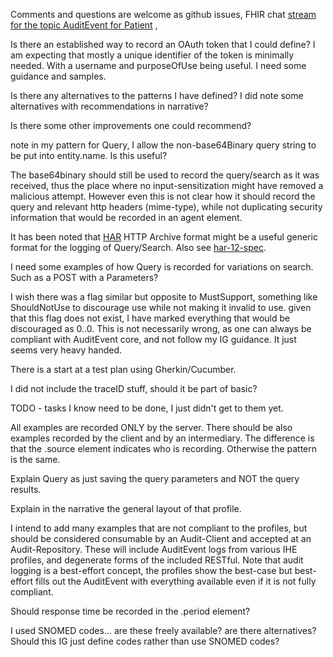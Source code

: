 Comments and questions are welcome as github issues, FHIR chat [stream for the topic AuditEvent for Patient](https://chat.fhir.org/#narrow/stream/179247-Security-and.20Privacy/topic/AuditEvent.20for.20Patient) , 
	
Is there an established way to record an OAuth token that I could define? I am expecting that mostly a unique identifier of the token is minimally needed. With a username and purposeOfUse being useful. I need some guidance and samples.

Is there any alternatives to the patterns I have defined? I did note some alternatives with recommendations in narrative?

Is there some other improvements one could recommend?

note in my pattern for Query, I allow the non-base64Binary query string to be put into entity.name. Is this useful?

The base64binary should still be used to record the query/search as it was received, thus the place where no input-sensitization might have removed a malicious attempt. However even this is not clear how it should record the query and relevant http headers (mime-type), while not duplicating security information that would be recorded in an agent element.

It has been noted that [HAR](https://en.wikipedia.org/wiki/HAR_(file_format)) HTTP Archive format might be a useful generic format for the logging of Query/Search. Also see [har-12-spec](http://www.softwareishard.com/blog/har-12-spec/#request).

I need some examples of how Query is recorded for variations on search. Such as a POST with a Parameters?

I wish there was a flag similar but opposite to MustSupport, something like ShouldNotUse to discourage use while not making it invalid to use. given that this flag does not exist, I have marked everything that would be discouraged as 0..0. This is not necessarily wrong, as one can always be compliant with AuditEvent core, and not follow my IG guidance. It just seems very heavy handed.


There is a start at a test plan using Gherkin/Cucumber.

I did not include the traceID stuff, should it be part of basic?
	
	
TODO - tasks I know need to be done, I just didn't get to them yet.
	   
All examples are recorded ONLY by the server. There should be also examples recorded by the client and by an intermediary. The difference is that the .source element indicates who is recording. Otherwise the pattern is the same.

Explain Query as just saving the query parameters and NOT the query results.

Explain in the narrative the general layout of that profile.

I intend to add many examples that are not compliant to the profiles, but should be considered consumable by an Audit-Client and accepted at an Audit-Repository. These will include AuditEvent logs from various IHE profiles, and degenerate forms of the included RESTful. Note that audit logging is a best-effort concept, the profiles show the best-case but best-effort fills out the AuditEvent with everything available even if it is not fully compliant.

Should response time be recorded in the .period element?
     
I used SNOMED codes... are these freely available? are there alternatives? Should this IG just define codes rather than use SNOMED codes?
